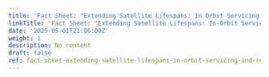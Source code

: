 ```yaml
---
title: 'Fact Sheet: "Extending Satellite Lifespans: In Orbit Servicing And Refueling"'
linkTitle: 'Fact Sheet: "Extending Satellite Lifespans: In-Orbit Servicing and Refueling"'
date: '2025-05-01T21:06:00Z'
weight: 1
description: No content
draft: false
ref: fact-sheet-extending-satellite-lifespans-in-orbit-servicing-and-refueling
---
```


